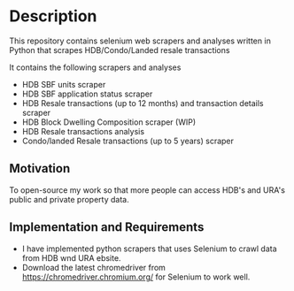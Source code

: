 # Description
This repository contains selenium web scrapers and analyses written in Python that scrapes HDB/Condo/Landed resale transactions

It contains the following scrapers and analyses
- HDB SBF units scraper
- HDB SBF application status scraper
- HDB Resale transactions (up to 12 months) and transaction details scraper
- HDB Block Dwelling Composition scraper (WIP)
- HDB Resale transactions analysis
- Condo/landed Resale transactions (up to 5 years) scraper

## Motivation
To open-source my work so that more people can access HDB's and URA's public and private property data.

## Implementation and Requirements
- I have implemented python scrapers that uses Selenium to crawl data from HDB wnd URA ebsite.
- Download the latest chromedriver from https://chromedriver.chromium.org/ for Selenium to work well.
